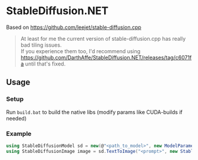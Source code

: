 ﻿# StableDiffusion.NET

Based on https://github.com/leejet/stable-diffusion.cpp

> At least for me the current version of stable-diffusion.cpp has really bad tiling issues.   
If you experience them too, I'd recommend using https://github.com/DarthAffe/StableDiffusion.NET/releases/tag/c6071fa until that's fixed.

## Usage
### Setup
Run `build.bat` to build the native libs (modify params like CUDA-builds if needed)

### Example
```csharp
using StableDiffusionModel sd = new(@"<path_to_model>", new ModelParameter());
using StableDiffusionImage image = sd.TextToImage("<prompt>", new StableDiffusionParameter());
```
